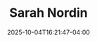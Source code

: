 ---
title: Sarah Nordin
date: 2025-10-04T16:21:47-04:00
featured_image: Sarah-Nordin.webp
featured_image_attr: 
featured_image_attr_link: 
featured_image_alt: 
featured_image_caption: 
Socials:
  Facebook: sarahnordinmezzo
  Twitter: 
  Instagram: sarahnordinmezzo
  LinkedIn: 
  IBDB: 
  IMDb:
  Website: https://www.sarahnordin.com/
---